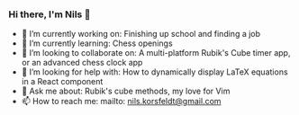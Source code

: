 ### Hi there, I'm Nils 👋

- 🔭 I’m currently working on: Finishing up school and finding a job
- 🌱 I’m currently learning: Chess openings
- 👯 I’m looking to collaborate on: A multi-platform Rubik's Cube timer app, or an advanced chess clock app
- 🤔 I’m looking for help with: How to dynamically display LaTeX equations in a React component
- 💬 Ask me about: Rubik's cube methods, my love for Vim
- 📫 How to reach me: mailto: nils.korsfeldt@gmail.com

